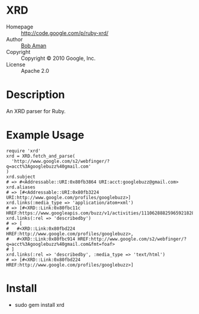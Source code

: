 # XRD

<dl>
  <dt>Homepage</dt><dd><a href="http://code.google.com/p/ruby-xrd/">http://code.google.com/p/ruby-xrd/</a></dd>
  <dt>Author</dt><dd><a href="mailto:bobaman@google.com">Bob Aman</a></dd>
  <dt>Copyright</dt><dd>Copyright © 2010 Google, Inc.</dd>
  <dt>License</dt><dd>Apache 2.0</dd>
</dl>

# Description

An XRD parser for Ruby.

# Example Usage

    require 'xrd'
    xrd = XRD.fetch_and_parse(
      'http://www.google.com/s2/webfinger/?q=acct%3Agooglebuzz%40gmail.com'
    )
    xrd.subject
    # => #<Addressable::URI:0x80fb3864 URI:acct:googlebuzz@gmail.com>
    xrd.aliases
    # => [#<Addressable::URI:0x80fb3224 URI:http://www.google.com/profiles/googlebuzz>]
    xrd.links(:media_type => 'application/atom+xml')
    # => [#<XRD::Link:0x80fbc11c HREF:https://www.googleapis.com/buzz/v1/activities/111062888259659218284/@public>]
    xrd.links(:rel => 'describedby')
    # => [
    #   #<XRD::Link:0x80fbd224 HREF:http://www.google.com/profiles/googlebuzz>,
    #   #<XRD::Link:0x80fbc914 HREF:http://www.google.com/s2/webfinger/?q=acct%3Agooglebuzz%40gmail.com&fmt=foaf>
    # ]
    xrd.links(:rel => 'describedby', :media_type => 'text/html')
    # => [#<XRD::Link:0x80fbd224 HREF:http://www.google.com/profiles/googlebuzz>]

# Install

* sudo gem install xrd
